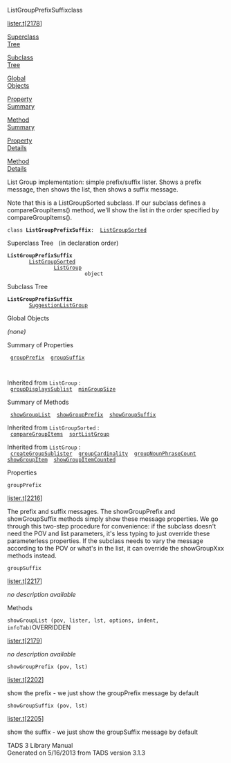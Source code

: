 ---
---
<span class="title">ListGroupPrefixSuffix</span><span class="type">class</span>

[lister.t](../file/lister.t.html)\[[2178](../source/lister.t.html#2178)\]

[Superclass  
Tree](#_SuperClassTree_)

[Subclass  
Tree](#_SubClassTree_)

[Global  
Objects](#_ObjectSummary_)

[Property  
Summary](#_PropSummary_)

[Method  
Summary](#_MethodSummary_)

[Property  
Details](#_Properties_)

[Method  
Details](#_Methods_)

<div class="fdesc">

List Group implementation: simple prefix/suffix lister. Shows a prefix
message, then shows the list, then shows a suffix message.

Note that this is a ListGroupSorted subclass. If our subclass defines a
compareGroupItems() method, we'll show the list in the order specified
by compareGroupItems().

`class `**`ListGroupPrefixSuffix`**` :   `[`ListGroupSorted`](../object/ListGroupSorted.html)

</div>

<span id="_SuperClassTree_"></span>

<div class="mjhd">

<span class="hdln">Superclass Tree</span>   (in declaration order)

</div>

**`ListGroupPrefixSuffix`**  
`         `[`ListGroupSorted`](../object/ListGroupSorted.html)  
`                 `[`ListGroup`](../object/ListGroup.html)  
`                         object`  
<span id="_SubClassTree_"></span>

<div class="mjhd">

<span class="hdln">Subclass Tree</span>  

</div>

**`ListGroupPrefixSuffix`**  
`         `[`SuggestionListGroup`](../object/SuggestionListGroup.html)  
<span id="_ObjectSummary_"></span>

<div class="mjhd">

<span class="hdln">Global Objects</span>  

</div>

*(none)* <span id="_PropSummary_"></span>

<div class="mjhd">

<span class="hdln">Summary of Properties</span>  

</div>

` `[`groupPrefix`](#groupPrefix)`  `[`groupSuffix`](#groupSuffix)`  `

` `

Inherited from `ListGroup` :  
` `[`groupDisplaysSublist`](../object/ListGroup.html#groupDisplaysSublist)`  `[`minGroupSize`](../object/ListGroup.html#minGroupSize)`  `

<span id="_MethodSummary_"></span>

<div class="mjhd">

<span class="hdln">Summary of Methods</span>  

</div>

` `[`showGroupList`](#showGroupList)`  `[`showGroupPrefix`](#showGroupPrefix)`  `[`showGroupSuffix`](#showGroupSuffix)`  `

Inherited from `ListGroupSorted` :  
` `[`compareGroupItems`](../object/ListGroupSorted.html#compareGroupItems)`  `[`sortListGroup`](../object/ListGroupSorted.html#sortListGroup)`  `

Inherited from `ListGroup` :  
` `[`createGroupSublister`](../object/ListGroup.html#createGroupSublister)`  `[`groupCardinality`](../object/ListGroup.html#groupCardinality)`  `[`groupNounPhraseCount`](../object/ListGroup.html#groupNounPhraseCount)`  `[`showGroupItem`](../object/ListGroup.html#showGroupItem)`  `[`showGroupItemCounted`](../object/ListGroup.html#showGroupItemCounted)`  `

<span id="_Properties_"></span>

<div class="mjhd">

<span class="hdln">Properties</span>  

</div>

<span id="groupPrefix"></span>

`groupPrefix`

[lister.t](../file/lister.t.html)\[[2216](../source/lister.t.html#2216)\]

<div class="desc">

The prefix and suffix messages. The showGroupPrefix and showGroupSuffix
methods simply show these message properties. We go through this
two-step procedure for convenience: if the subclass doesn't need the POV
and list parameters, it's less typing to just override these
parameterless properties. If the subclass needs to vary the message
according to the POV or what's in the list, it can override the
showGroupXxx methods instead.

</div>

<span id="groupSuffix"></span>

`groupSuffix`

[lister.t](../file/lister.t.html)\[[2217](../source/lister.t.html#2217)\]

<div class="desc">

*no description available*

</div>

<span id="_Methods_"></span>

<div class="mjhd">

<span class="hdln">Methods</span>  

</div>

<span id="showGroupList"></span>

`showGroupList (pov, lister, lst, options, indent, infoTab)`<span class="rem">OVERRIDDEN</span>

[lister.t](../file/lister.t.html)\[[2179](../source/lister.t.html#2179)\]

<div class="desc">

*no description available*

</div>

<span id="showGroupPrefix"></span>

`showGroupPrefix (pov, lst)`

[lister.t](../file/lister.t.html)\[[2202](../source/lister.t.html#2202)\]

<div class="desc">

show the prefix - we just show the groupPrefix message by default

</div>

<span id="showGroupSuffix"></span>

`showGroupSuffix (pov, lst)`

[lister.t](../file/lister.t.html)\[[2205](../source/lister.t.html#2205)\]

<div class="desc">

show the suffix - we just show the groupSuffix message by default

</div>

<div class="ftr">

TADS 3 Library Manual  
Generated on 5/16/2013 from TADS version 3.1.3

</div>
